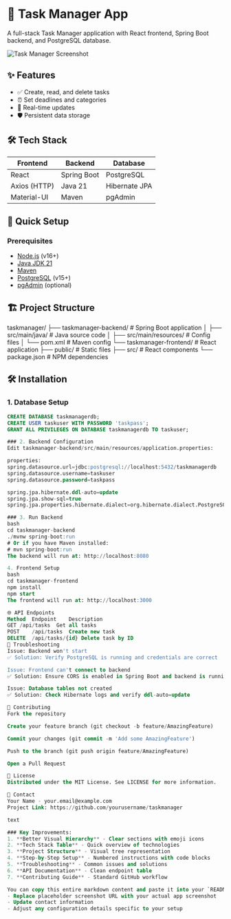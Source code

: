 # 📝 Task Manager App

A full-stack Task Manager application with React frontend, Spring Boot backend, and PostgreSQL database.

![Task Manager Screenshot](https://via.placeholder.com/800x400?text=Task+Manager+Screenshot) <!-- Add your actual screenshot later -->

## ✨ Features

- ✅ Create, read, and delete tasks
- ⏰ Set deadlines and categories
- 🔄 Real-time updates
- 🛡️ Persistent data storage

## 🛠️ Tech Stack

| Frontend          | Backend         | Database       |
|-------------------|-----------------|----------------|
| React             | Spring Boot     | PostgreSQL     |
| Axios (HTTP)      | Java 21         | Hibernate JPA  |
| Material-UI       | Maven           | pgAdmin        |

## 🚀 Quick Setup

### Prerequisites

- [Node.js](https://nodejs.org/) (v16+)
- [Java JDK 21](https://adoptium.net/)
- [Maven](https://maven.apache.org/)
- [PostgreSQL](https://www.postgresql.org/) (v15+)
- [pgAdmin](https://www.pgadmin.org/) (optional)

## 🏗️ Project Structure
taskmanager/
├── taskmanager-backend/ # Spring Boot application
│ ├── src/main/java/ # Java source code
│ ├── src/main/resources/ # Config files
│ └── pom.xml # Maven config
└── taskmanager-frontend/ # React application
├── public/ # Static files
├── src/ # React components
└── package.json # NPM dependencies

## 🛠️ Installation

### 1. Database Setup

```sql
CREATE DATABASE taskmanagerdb;
CREATE USER taskuser WITH PASSWORD 'taskpass';
GRANT ALL PRIVILEGES ON DATABASE taskmanagerdb TO taskuser;

### 2. Backend Configuration
Edit taskmanager-backend/src/main/resources/application.properties:

properties:
spring.datasource.url=jdbc:postgresql://localhost:5432/taskmanagerdb
spring.datasource.username=taskuser
spring.datasource.password=taskpass

spring.jpa.hibernate.ddl-auto=update
spring.jpa.show-sql=true
spring.jpa.properties.hibernate.dialect=org.hibernate.dialect.PostgreSQLDialect

### 3. Run Backend
bash
cd taskmanager-backend
./mvnw spring-boot:run
# Or if you have Maven installed:
# mvn spring-boot:run
The backend will run at: http://localhost:8080

4. Frontend Setup
bash
cd taskmanager-frontend
npm install
npm start
The frontend will run at: http://localhost:3000

🌐 API Endpoints
Method	Endpoint	Description
GET	/api/tasks	Get all tasks
POST	/api/tasks	Create new task
DELETE	/api/tasks/{id}	Delete task by ID
🔧 Troubleshooting
Issue: Backend won't start
✅ Solution: Verify PostgreSQL is running and credentials are correct

Issue: Frontend can't connect to backend
✅ Solution: Ensure CORS is enabled in Spring Boot and backend is running

Issue: Database tables not created
✅ Solution: Check Hibernate logs and verify ddl-auto=update

🤝 Contributing
Fork the repository

Create your feature branch (git checkout -b feature/AmazingFeature)

Commit your changes (git commit -m 'Add some AmazingFeature')

Push to the branch (git push origin feature/AmazingFeature)

Open a Pull Request

📄 License
Distributed under the MIT License. See LICENSE for more information.

📧 Contact
Your Name - your.email@example.com
Project Link: https://github.com/yourusername/taskmanager

text

### Key Improvements:
1. **Better Visual Hierarchy** - Clear sections with emoji icons
2. **Tech Stack Table** - Quick overview of technologies
3. **Project Structure** - Visual tree representation
4. **Step-by-Step Setup** - Numbered instructions with code blocks
5. **Troubleshooting** - Common issues and solutions
6. **API Documentation** - Clean endpoint table
7. **Contributing Guide** - Standard GitHub workflow

You can copy this entire markdown content and paste it into your `README.md` file. Remember to:
- Replace placeholder screenshot URL with your actual app screenshot
- Update contact information
- Adjust any configuration details specific to your setup
